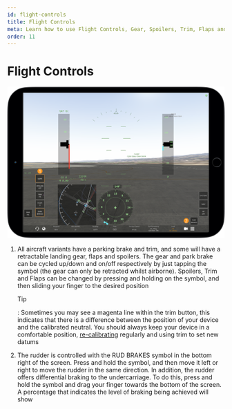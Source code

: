 ```yaml
---
id: flight-controls
title: Flight Controls
meta: Learn how to use Flight Controls, Gear, Spoilers, Trim, Flaps and Brakes in Infinite Flight.
order: 11
---
```


# Flight Controls

![Flight Controls](_images/manual/frames/flight-controls.png)



1. All aircraft variants have a parking brake and trim, and some will have a retractable landing gear, flaps and spoilers. The gear and park brake can be cycled up/down and on/off respectively by just tapping the symbol (the gear can only be retracted whilst airborne). Spoilers, Trim and Flaps can be changed by pressing and holding on the symbol, and then sliding your finger to the desired position

   

   Tip

   : Sometimes you may see a magenta line within the trim button, this indicates that there is a difference between the position of your device and the calibrated neutral. You should always keep your device in a comfortable position, [re-calibrating](/guide/getting-started-guide/pilot-user-interface/calibration) regularly and using trim to set new datums

    

2. The rudder is controlled with the RUD BRAKES symbol in the bottom right of the screen. Press and hold the symbol, and then move it left or right to move the rudder in the same direction. In addition, the rudder offers differential braking to the undercarriage. To do this, press and hold the symbol and drag your finger towards the bottom of the screen. A percentage that indicates the level of braking being achieved will show

